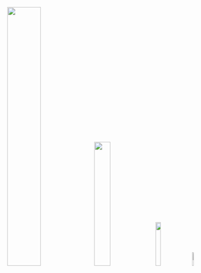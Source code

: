 <p alignt="left">
  <img src="https://media1.tenor.com/images/90dad4e420bd4c81fce14b03b9538f7c/tenor.gif?itemid=14604866" width="39%"/>
  <img src="https://media1.tenor.com/images/90dad4e420bd4c81fce14b03b9538f7c/tenor.gif?itemid=14604866" width="27%"/>
  <img src="https://media1.tenor.com/images/90dad4e420bd4c81fce14b03b9538f7c/tenor.gif?itemid=14604866" width="16%"/>
  <img src="https://media1.tenor.com/images/90dad4e420bd4c81fce14b03b9538f7c/tenor.gif?itemid=14604866" width="9%"/>
</p>
